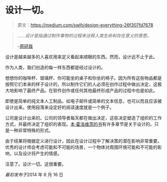 # 设计一切。

> 原文：<https://medium.com/swlh/design-everything-26f307fd7678>

> *……设计是指通过制作事物的过程来诠释人类生命和存在意义的意愿。*
> 
> –[原研哉](http://en.wikipedia.org/wiki/Kenya_Hara)

设计是越来越多的人喜欢用来定义看起来顺眼的东西。然而，设计远不止于此。

作为人类，我们创造的每一样东西都是经过设计的。

想想你的咖啡杯、玻璃杯、你可能坐的桌子和你坐的椅子。因为所有这些物品都是按照它们本来的样子设计的，所以制作它们的人必须在创作过程中做出决定，这极大地影响了最终产品。在软件创作或任何其他最终形成产品的过程中也是如此。

即使是简单的纯文本人工制品，如电子邮件或简单的文本信息，也可以而且应该被设计出来。使用段落来设定好的阅读速度就是一个例子。

公司是设计出来的。公司的领导者每天都在做出决定，这些决定塑造了组织的工作方式，并最终决定了组织的表现。[本·霍洛维茨的书](http://www.amazon.com/The-Hard-Thing-About-Things/dp/0062273205)有许多章节是关于设计的。只是一种非常特殊的形式。

由于结果将根据定义进行设计，因此在设计过程中了解决策的潜在影响非常重要。优秀的设计师会考虑可能和不可能的场景，一个物体对周围环境可能和不可能的影响，以及设计将产生的情感。

注意了。设计一切。这很重要。

*最初发布于*2014 年 6 月 16 日